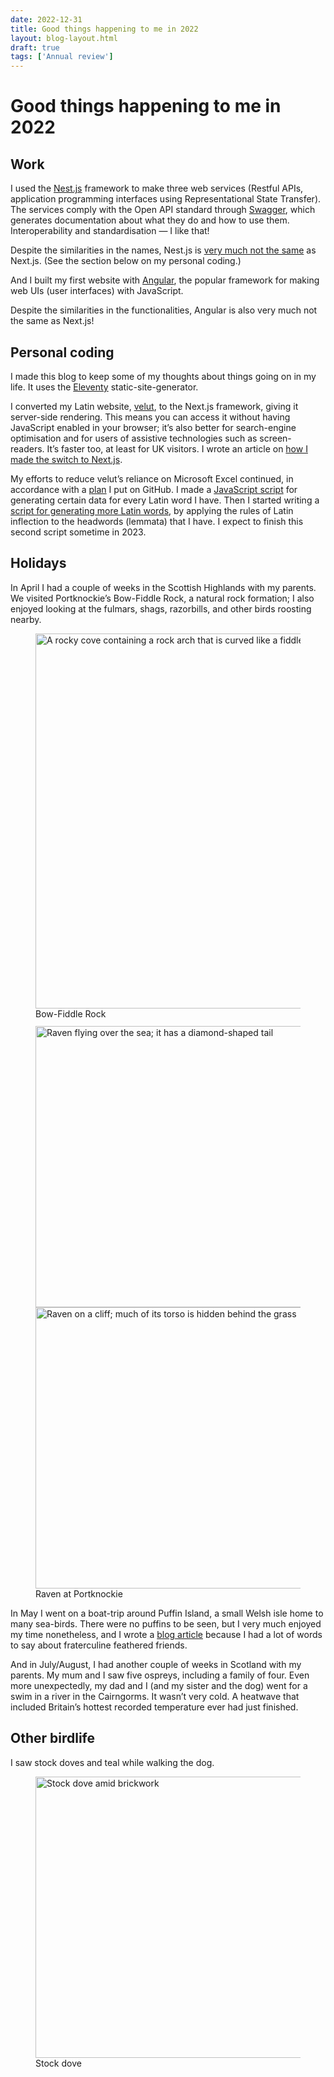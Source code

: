 ```yaml
---
date: 2022-12-31
title: Good things happening to me in 2022
layout: blog-layout.html
draft: true
tags: ['Annual review']
---
```


# Good things happening to me in 2022
## Work
I used the [Nest.js](https://nestjs.com/) framework to make three web services (Restful APIs, application programming interfaces using Representational State Transfer). The services comply with the Open API standard through [Swagger](https://swagger.io), which generates documentation about what they do and how to use them. Interoperability and standardisation — I like that!

Despite the similarities in the names, Nest.js is [very much not the same](./web-technologies-with-confusing-names) as Next.js. (See the section below on my personal coding.)

And I built my first website with [Angular](https://angular.io), the popular framework for making web UIs (user interfaces) with JavaScript.

Despite the similarities in the functionalities, Angular is also very much not the same as Next.js!

## Personal coding
I made this blog to keep some of my thoughts about things going on in my life. It uses the [Eleventy](https://www.11ty.dev) static-site-generator.

I converted my Latin website, [velut](https://www.velut.co.uk), to the Next.js framework, giving it server-side rendering. This means you can access it without having JavaScript enabled in your browser; it’s also better for search-engine optimisation and for users of assistive technologies such as screen-readers. It’s faster too, at least for UK visitors. I wrote an article on [how I made the switch to Next.js](./porting-velut-to-nextjs/).

My efforts to reduce velut’s reliance on Microsoft Excel continued, in accordance with a [plan](https://github.com/DuncanRitchie/velut/blob/main/plan.md) I put on GitHub. I made a [JavaScript script](https://www.duncanritchie.co.uk/velut-word-data-generator/) for generating certain data for every Latin word I have. Then I started writing a [script for generating more Latin words](https://www.duncanritchie.co.uk/velut-inflector/), by applying the rules of Latin inflection to the headwords (lemmata) that I have. I expect to finish this second script sometime in 2023.

## Holidays
In April I had a couple of weeks in the Scottish Highlands with my parents. We visited Portknockie’s Bow-Fiddle Rock, a natural rock formation; I also enjoyed looking at the fulmars, shags, razorbills, and other birds roosting nearby.

<figure>
<img alt="A rocky cove containing a rock arch that is curved like a fiddle’s bow" width="600" style="aspect-ratio: 4/3;" src="./assets/bow-fiddle-rock.webp" />
<figcaption>Bow-Fiddle Rock</figcaption>
</figure>

<style>
	#ravens-figure, #ravens-figure div {
		max-width: 450px;
	}
	@media (min-width: 950px) {
		#ravens-figure, #ravens-figure div {
			max-width: 900px;
		}
	}
</style>

<figure id="ravens-figure" style="margin-top: -3px;">
<div style="display: flex; flex-wrap: wrap;">
<img alt="Raven flying over the sea; it has a diamond-shaped tail" width="450" style="aspect-ratio: 3/2;" src="./assets/raven-flying.webp" />
<img alt="Raven on a cliff; much of its torso is hidden behind the grass" width="450" style="aspect-ratio: 3/2;" src="./assets/raven-on-cliff.webp" />
</div>
<figcaption>Raven at Portknockie</figcaption>
</figure>

In May I went on a boat-trip around Puffin Island, a small Welsh isle home to many sea-birds. There were no puffins to be seen, but I very much enjoyed my time nonetheless, and I wrote a [blog article](./words-for-puffin) because I had a lot of words to say about fraterculine feathered friends.

And in July/August, I had another couple of weeks in Scotland with my parents. My mum and I saw five ospreys, including a family of four. Even more unexpectedly, my dad and I (and my sister and the dog) went for a swim in a river in the Cairngorms. It wasn’t very cold. A heatwave that included Britain’s hottest recorded temperature ever had just finished.

## Other birdlife

I saw stock doves and teal while walking the dog.

<figure>
<img alt="Stock dove amid brickwork" width="450" style="aspect-ratio: 4/3;" src="./assets/stock-dove.webp" />
<figcaption>Stock dove</figcaption>
</figure>
